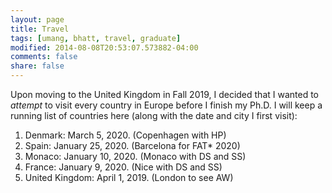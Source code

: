 ```yaml
---
layout: page
title: Travel
tags: [umang, bhatt, travel, graduate]
modified: 2014-08-08T20:53:07.573882-04:00
comments: false
share: false
---
```



Upon moving to the United Kingdom in Fall 2019, I decided that I wanted to *attempt* to visit every country in Europe before I finish my Ph.D. I will keep a running list of countries here (along with the date and city I first visit):

1. Denmark: March 5, 2020. (Copenhagen with HP)
1. Spain: January 25, 2020. (Barcelona for FAT\* 2020)
1. Monaco: January 10, 2020. (Monaco with DS and SS)
1. France: January 9, 2020. (Nice with DS and SS)
1. United Kingdom: April 1, 2019. (London to see AW)
